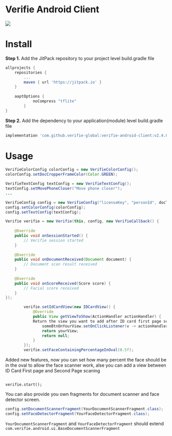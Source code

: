 
# Verifie Android Client

[![](https://jitpack.io/v/verifie-global/verifie-android.svg)](https://jitpack.io/#verifie-global/verifie-android)

# Install

**Step 1.** Add the JitPack repository to your project level build.gradle file

```gradle
allprojects {
	repositories {
		...
		maven { url 'https://jitpack.io' }
	}
	
	aaptOptions {
        	noCompress "tflite"
    	}
}
```

**Step 2.** Add the dependency to your application(module) level build.gradle file

```gradle
implementation 'com.github.verifie-global:verifie-android-client:v2.4.0'
```

# Usage

```java
VerifieColorConfig colorConfig = new VerifieColorConfig();  
colorConfig.setDocCropperFrameColor(Color.GREEN);

VerifieTextConfig textConfig = new VerifieTextConfig();  
textConfig.setMovePhoneCloser("Move phone closer");  
...

VerifieConfig config = new VerifieConfig("licenseKey", "personId", docType);
config.setColorConfig(colorConfig);
config.setTextConfig(textConfig);

Verifie verifie = new Verifie(this, config, new VerifieCallback() {  
      
    @Override  
	public void onSessionStarted() {
		// Verifie session started
    }
  
    @Override  
    public void onDocumentReceived(Document document) {  
		// Document scan result received
    }
    
    @Override  
    public void onScoreReceived(Score score) {
	    // Facial score received
    }
});

        verifie.setIdCardView(new IDCardView() {
            @Override
            public View getViewToShow(ActionHandler actionHandler) {
            Return the view you want to add after ID card first page scanning, use action handler to close the layout and remove the view you have added
                someBtnOnYourView.setOnClickListener(v -> actionHandler.closeIDCardLayout());
                return yourView;
                return null;
            }
        });
        verifie.setFaceContainingPercentageInOval(0.5f);
```
 Added new features, now you can set how many percent the face should be in the oval to allow the face scanner work, alse you can add a view between ID Card First page and Second Page scaning
```

verifie.start();
```

You can also provide you own fragments for document scanner and face detector screen.

```java
config.setDocumentScannerFragment(YourDocumentScannerFragment.class);
config.setFaceDetectorFragment(YourFaceDetectorFragment.class);
```

```YourDocumentScannerFragment``` and ```YourFaceDetectorFragment``` should extend ```com.verifie.android.ui.BaseDocumentScannerFragment```
